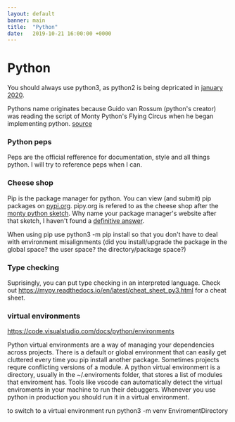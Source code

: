 ```yaml
---
layout: default
banner: main
title:  "Python"
date:   2019-10-21 16:00:00 +0000
---
```

# Python

You should always use python3, as python2 is being depricated in [january 2020](https://www.python.org/dev/peps/pep-0373/). 

Pythons name originates because Guido van Rossum (python's creator) was reading the script of Monty Python's Flying Circus when he began implementing python. [source](https://docs.python.org/2/faq/general.html#why-is-it-called-python)

### Python peps

Peps are the official refference for documentation, style and all things python. I will try to reference peps when I can. 

### Cheese shop

Pip is the package manager for python. You can view (and submit) pip packages on [pypi.org](pypi.org). pipy.org is refered to as the cheese shop after the [monty python sketch](https://www.youtube.com/watch?v=Hz1JWzyvv8A). Why name your package manager's website after that sketch, I haven't found a [definitive answer](https://wiki.python.org/moin/CheeseShop).

When using pip use python3 -m pip install <packageName> so that you don't have to deal with environment misalignments (did you install/upgrade the package in the global space? the user space? the directory/package space?)

### Type checking 

Suprisingly, you can put type checking in an interpreted language. Check out https://mypy.readthedocs.io/en/latest/cheat_sheet_py3.html for a cheat sheet.

### virtual environments

https://code.visualstudio.com/docs/python/environments

Python virtual environments are a way of managing your dependencies across projects. There is a default or global environment that can easily get cluttered every time you pip install another package. Sometimes projects requre conflicting versions of a module. 
A python virtual environment is a directory, usually in the ~/.enviroments folder, that stores a list of modules that enviroment has. Tools like vscode can automatically detect the virtual enviroments in your machine to run their debuggers. Whenever you use python in production you should run it in a virtual environment.  

to switch to a virtual environment run
python3 -m venv EnviromentDirectory

